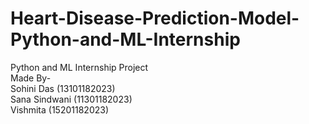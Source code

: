 # Heart-Disease-Prediction-Model-Python-and-ML-Internship
Python and ML Internship Project<br>
Made By-<br>
Sohini Das (13101182023)<br>
Sana Sindwani (11301182023)<br>
Vishmita (15201182023)
